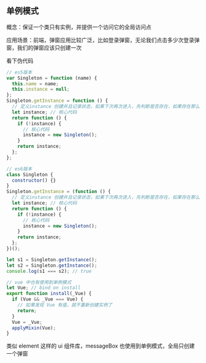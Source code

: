 ## 单例模式

概念：保证一个类只有实例，并提供一个访问它的全局访问点

应用场景：前端，弹窗应用比较广泛，比如登录弹窗，无论我们点击多少次登录弹窗，我们的弹窗应该只创建一次

看下伪代码

```js
// es5版本
var Singleton = function (name) {
  this.name = name;
  this.instance = null;
};
Singleton.getInstance = function () {
  // 定义instance 创建并且记录状态，如果下次再次进入，先判断是否存在，如果存在那么直接返回
  let instance; // 核心代码
  return function () {
    if (!instance) {
      // 核心代码
      instance = new Singleton();
    }
    return instance;
  };
};

// es6版本
class Singleton {
  constructor() {}
}
Singleton.getInstance = (function () {
  // 定义instance 创建并且记录状态，如果下次再次进入，先判断是否存在，如果存在那么直接返回
  let instance; // 核心代码
  return function () {
    if (!instance) {
      // 核心代码
      instance = new Singleton();
    }
    return instance;
  };
})();

let s1 = Singleton.getInstance();
let s2 = Singleton.getInstance();
console.log(s1 === s2); // true
```

```js
// vue 中也有使用到单例模式
let Vue; // bind on install
export function install(_Vue) {
  if (Vue && _Vue === Vue) {
    // 如果发现 Vue 有值，就不重新创建实例了
    return;
  }
  Vue = _Vue;
  applyMixin(Vue);
}
```

类似 element 这样的 ui 组件库，messageBox 也使用到单例模式，全局只创建一个弹窗
